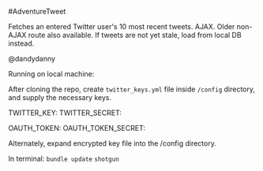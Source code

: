 #AdventureTweet

Fetches an entered Twitter user's 10 most recent tweets.
AJAX. Older non-AJAX route also available.
If tweets are not yet stale, load from local DB instead.

@dandydanny

Running on local machine:

After cloning the repo, create `twitter_keys.yml` file inside `/config` directory, and supply the necessary keys.

TWITTER_KEY:
TWITTER_SECRET:

OAUTH_TOKEN:
OAUTH_TOKEN_SECRET:

Alternately, expand encrypted key file into the /config directory.

In terminal:
`bundle update`
`shotgun`
